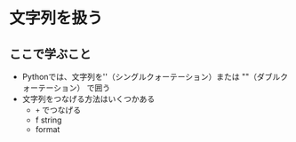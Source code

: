 # 文字列を扱う

## ここで学ぶこと
- Pythonでは、文字列を''（シングルクォーテーション）または ""（ダブルクォーテーション） で囲う
- 文字列をつなげる方法はいくつかある
  - `+` でつなげる
  - f string
  - format
  
